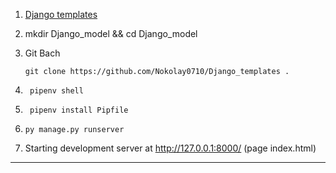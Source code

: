 1. [Django templates](https://github.com/Nokolay0710/Django_templates)
2. mkdir Django_model && cd Django_model
3. Git Bach

   ```shell
   git clone https://github.com/Nokolay0710/Django_templates .
   ```
4. ```shell
    pipenv shell
   ```
5. ```shell
    pipenv install Pipfile
   ```
6. ```shell
   py manage.py runserver
   ```
7. Starting development server at http://127.0.0.1:8000/ (page index.html)

___

